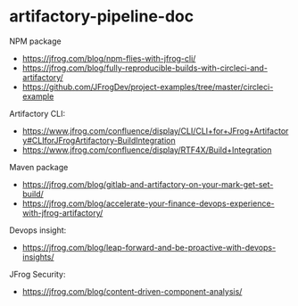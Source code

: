 # artifactory-pipeline-doc

NPM package
* https://jfrog.com/blog/npm-flies-with-jfrog-cli/
* https://jfrog.com/blog/fully-reproducible-builds-with-circleci-and-artifactory/
* https://github.com/JFrogDev/project-examples/tree/master/circleci-example

Artifactory CLI:
* https://www.jfrog.com/confluence/display/CLI/CLI+for+JFrog+Artifactory#CLIforJFrogArtifactory-BuildIntegration
* https://www.jfrog.com/confluence/display/RTF4X/Build+Integration

Maven package
* https://jfrog.com/blog/gitlab-and-artifactory-on-your-mark-get-set-build/
* https://jfrog.com/blog/accelerate-your-finance-devops-experience-with-jfrog-artifactory/

Devops insight:
* https://jfrog.com/blog/leap-forward-and-be-proactive-with-devops-insights/

JFrog Security:
* https://jfrog.com/blog/content-driven-component-analysis/
